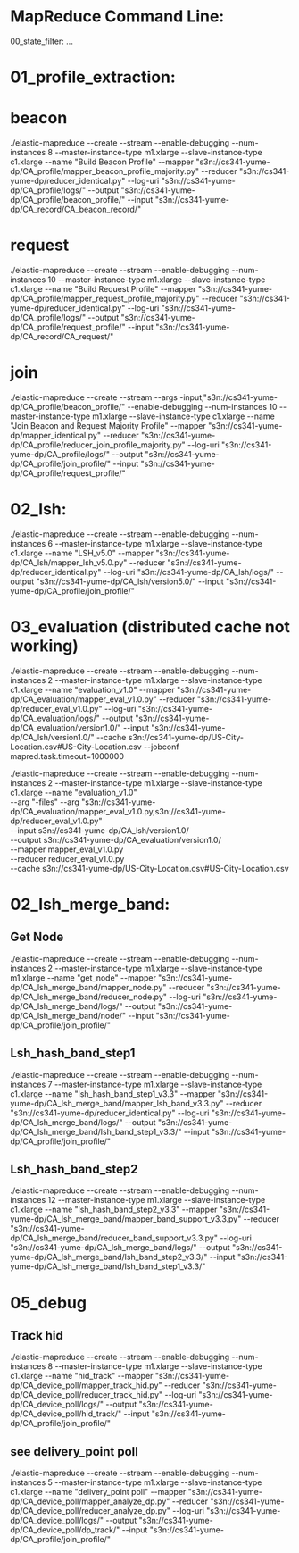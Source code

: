 MapReduce Command Line:
=======================

00_state_filter:
...


01_profile_extraction:
=====================
# beacon
./elastic-mapreduce --create --stream --enable-debugging --num-instances 8 --master-instance-type m1.xlarge --slave-instance-type c1.xlarge --name "Build Beacon Profile" --mapper "s3n://cs341-yume-dp/CA_profile/mapper_beacon_profile_majority.py" --reducer "s3n://cs341-yume-dp/reducer_identical.py" --log-uri "s3n://cs341-yume-dp/CA_profile/logs/" --output "s3n://cs341-yume-dp/CA_profile/beacon_profile/" --input "s3n://cs341-yume-dp/CA_record/CA_beacon_record/" 

# request
./elastic-mapreduce --create --stream --enable-debugging --num-instances 10 --master-instance-type m1.xlarge --slave-instance-type c1.xlarge --name "Build Request Profile" --mapper "s3n://cs341-yume-dp/CA_profile/mapper_request_profile_majority.py" --reducer "s3n://cs341-yume-dp/reducer_identical.py" --log-uri "s3n://cs341-yume-dp/CA_profile/logs/" --output "s3n://cs341-yume-dp/CA_profile/request_profile/" --input "s3n://cs341-yume-dp/CA_record/CA_request/" 


# join
./elastic-mapreduce --create --stream --args -input,"s3n://cs341-yume-dp/CA_profile/beacon_profile/" --enable-debugging --num-instances 10 --master-instance-type m1.xlarge --slave-instance-type c1.xlarge --name "Join Beacon and Request Majority Profile" --mapper "s3n://cs341-yume-dp/mapper_identical.py" --reducer "s3n://cs341-yume-dp/CA_profile/reducer_join_profile_majority.py" --log-uri "s3n://cs341-yume-dp/CA_profile/logs/" --output "s3n://cs341-yume-dp/CA_profile/join_profile/" --input "s3n://cs341-yume-dp/CA_profile/request_profile/" 




02_lsh:
==========
./elastic-mapreduce --create --stream --enable-debugging --num-instances 6 --master-instance-type m1.xlarge --slave-instance-type c1.xlarge --name "LSH_v5.0" --mapper "s3n://cs341-yume-dp/CA_lsh/mapper_lsh_v5.0.py" --reducer "s3n://cs341-yume-dp/reducer_identical.py" --log-uri "s3n://cs341-yume-dp/CA_lsh/logs/" --output "s3n://cs341-yume-dp/CA_lsh/version5.0/" --input "s3n://cs341-yume-dp/CA_profile/join_profile/" 


03_evaluation  (distributed cache not working)
============
./elastic-mapreduce --create --stream --enable-debugging --num-instances 2 --master-instance-type m1.xlarge --slave-instance-type c1.xlarge --name "evaluation_v1.0" --mapper "s3n://cs341-yume-dp/CA_evaluation/mapper_eval_v1.0.py" --reducer "s3n://cs341-yume-dp/reducer_eval_v1.0.py" --log-uri "s3n://cs341-yume-dp/CA_evaluation/logs/" --output "s3n://cs341-yume-dp/CA_evaluation/version1.0/" --input "s3n://cs341-yume-dp/CA_lsh/version1.0/" --cache s3n://cs341-yume-dp/US-City-Location.csv#US-City-Location.csv --jobconf mapred.task.timeout=1000000




./elastic-mapreduce --create --stream --enable-debugging --num-instances 2 --master-instance-type m1.xlarge --slave-instance-type c1.xlarge --name "evaluation_v1.0" \
   --arg "-files" --arg "s3n://cs341-yume-dp/CA_evaluation/mapper_eval_v1.0.py,s3n://cs341-yume-dp/reducer_eval_v1.0.py" \
   --input s3n://cs341-yume-dp/CA_lsh/version1.0/ \
   --output s3n://cs341-yume-dp/CA_evaluation/version1.0/ \
   --mapper mapper_eval_v1.0.py \
   --reducer reducer_eval_v1.0.py \
   --cache s3n://cs341-yume-dp/US-City-Location.csv#US-City-Location.csv





02_lsh_merge_band:
=========================
Get Node
--------
./elastic-mapreduce --create --stream --enable-debugging --num-instances 2 --master-instance-type m1.xlarge --slave-instance-type m1.xlarge --name "get_node" --mapper "s3n://cs341-yume-dp/CA_lsh_merge_band/mapper_node.py" --reducer "s3n://cs341-yume-dp/CA_lsh_merge_band/reducer_node.py" --log-uri "s3n://cs341-yume-dp/CA_lsh_merge_band/logs/" --output "s3n://cs341-yume-dp/CA_lsh_merge_band/node/" --input "s3n://cs341-yume-dp/CA_profile/join_profile/" 


Lsh_hash_band_step1
--------------------
./elastic-mapreduce --create --stream --enable-debugging --num-instances 7 --master-instance-type m1.xlarge --slave-instance-type c1.xlarge --name "lsh_hash_band_step1_v3.3" --mapper "s3n://cs341-yume-dp/CA_lsh_merge_band/mapper_lsh_band_v3.3.py" --reducer "s3n://cs341-yume-dp/reducer_identical.py" --log-uri "s3n://cs341-yume-dp/CA_lsh_merge_band/logs/" --output "s3n://cs341-yume-dp/CA_lsh_merge_band/lsh_band_step1_v3.3/" --input "s3n://cs341-yume-dp/CA_profile/join_profile/" 


Lsh_hash_band_step2
--------------------
./elastic-mapreduce --create --stream --enable-debugging --num-instances 12 --master-instance-type m1.xlarge --slave-instance-type c1.xlarge --name "lsh_hash_band_step2_v3.3" --mapper "s3n://cs341-yume-dp/CA_lsh_merge_band/mapper_band_support_v3.3.py" --reducer "s3n://cs341-yume-dp/CA_lsh_merge_band/reducer_band_support_v3.3.py" --log-uri "s3n://cs341-yume-dp/CA_lsh_merge_band/logs/" --output "s3n://cs341-yume-dp/CA_lsh_merge_band/lsh_band_step2_v3.3/" --input "s3n://cs341-yume-dp/CA_lsh_merge_band/lsh_band_step1_v3.3/"


05_debug
==============
Track hid
---------
./elastic-mapreduce --create --stream --enable-debugging --num-instances 8 --master-instance-type m1.xlarge --slave-instance-type c1.xlarge --name "hid_track" --mapper "s3n://cs341-yume-dp/CA_device_poll/mapper_track_hid.py" --reducer "s3n://cs341-yume-dp/CA_device_poll/reducer_track_hid.py" --log-uri "s3n://cs341-yume-dp/CA_device_poll/logs/" --output "s3n://cs341-yume-dp/CA_device_poll/hid_track/" --input "s3n://cs341-yume-dp/CA_profile/join_profile/" 


see delivery_point poll
-----------
./elastic-mapreduce --create --stream --enable-debugging --num-instances 5 --master-instance-type m1.xlarge --slave-instance-type c1.xlarge --name "delivery_point poll" --mapper "s3n://cs341-yume-dp/CA_device_poll/mapper_analyze_dp.py" --reducer "s3n://cs341-yume-dp/CA_device_poll/reducer_analyze_dp.py" --log-uri "s3n://cs341-yume-dp/CA_device_poll/logs/" --output "s3n://cs341-yume-dp/CA_device_poll/dp_track/" --input "s3n://cs341-yume-dp/CA_profile/join_profile/" 